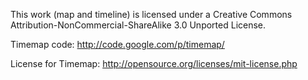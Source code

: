 This work (map and timeline) is licensed under a Creative Commons Attribution-NonCommercial-ShareAlike 3.0 Unported License.  

Timemap code: 
http://code.google.com/p/timemap/

License for Timemap: http://opensource.org/licenses/mit-license.php
